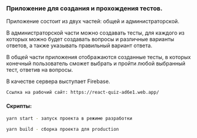 ### Приложение для создания и прохождения тестов.

Приложение состоит из двух частей: общей и администраторской.

В администраторской части можно создавать тесты, для каждого из которых можно будет создавать вопросы и различные варианты ответов, а также указывать правильный вариант ответа.

В общей части приложения отображаются созданные тесты, в которых конечный пользователь сможет выбрать и пройти любой выбранный тест, ответив на вопросы.

В качестве сервера выступает Firebase.

```sh
Ссылка на рабочий сайт: https://react-quiz-ad6e1.web.app/
```

#### Скрипты:

```sh
yarn start - запуск проекта в режиме разработки
```

```sh
yarn build - сборка проекта для production
```
